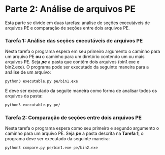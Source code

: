 # Parte 2: Análise de arquivos PE


Esta parte se divide em duas tarefas: análise de seções executáveis de arquivos PE e comparação de seções entre dois arquivos PE.

### Tarefa 1: Análise das seções executáveis de arquivos PE

Nesta tarefa o programa espera em seu primeiro argumento o caminho para um arquivo PE **ou** o caminho para um diretório contendo um ou mais arquivos PE. Seja **_pe_** a pasta que contêm dois arquivos (bin1.exe e bin2.exe). O programa pode ser executado da seguinte maneira para a análise de um arquivo:
``` bash
python3 executable.py pe/bin1.exe
```

E deve ser executado da seguite maneira como forma de analisar todos os arquivos da pasta:
``` bash
python3 executable.py pe/
```


### Tarefa 2: Comparação de seções entre dois arquivos PE

Nesta tarefa o programa espera como seu primeiro e segundo argumento o caminho para um arquivo PE. Seja **_pe_** a pasta descrita na **Tarefa 1**, o programa deve ser executado da seguinte maneira:
``` bash
python3 compare.py pe/bin1.exe pe/bin2.exe
```
